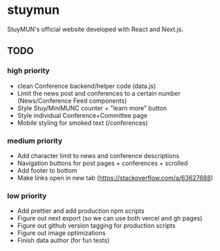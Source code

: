 # stuymun

StuyMUN's official website developed with React and Next.js.

## TODO

### high priority

* clean Conference backend/helper code (data.js)
* Limit the news post and conferences to a certain number (News/Conference Feed components)
* Style Stuy/MiniMUNC counter + "learn more" button
* Style individual Conference+Committee page
* Mobile styling for smoked text (/conferences)

### medium priority

* Add character limit to news and conference descriptions
* Navigation buttons for post pages + conferences + scrolled
* Add footer to bottom  
* Make links open in new tab (<https://stackoverflow.com/a/63627688>)

### low priority

* Add prettier and add production npm scripts
* Figure out next export (so we can use both vercel and gh pages)
* Figure out github version tagging for production scripts
* Figure out image optimizations
* Finish data author (for fun tests)
